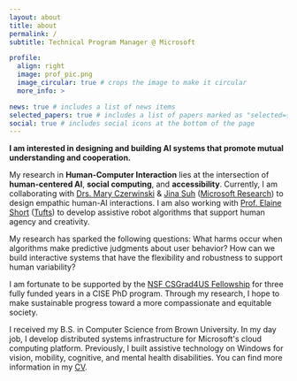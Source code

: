 ```yaml
---
layout: about
title: about
permalink: /
subtitle: Technical Program Manager @ Microsoft

profile:
  align: right
  image: prof_pic.png
  image_circular: true # crops the image to make it circular
  more_info: >

news: true # includes a list of news items
selected_papers: true # includes a list of papers marked as "selected={true}"
social: true # includes social icons at the bottom of the page
---
```


<strong>I am interested in designing and building AI systems that promote mutual understanding and cooperation.</strong> 

My research in <strong class="highlights">Human-Computer Interaction</strong> lies at the intersection of <strong class="highlights">human-centered AI</strong>, <strong class="highlights">social computing</strong>, and <strong class="highlights">accessibility</strong>. Currently, I am collaborating with <a href="https://www.microsoft.com/en-us/research/people/marycz/">Drs. Mary Czerwinski</a> & <a href="https://www.microsoft.com/en-us/research/people/jinsuh/">Jina Suh</a> (<a href="https://www.microsoft.com/en-us/research/group/human-understanding-and-empathy/">Microsoft Research</a>) to design empathic human-AI interactions. I am also working with <a href="https://engineering.tufts.edu/cs/people/faculty/elaine-short">Prof. Elaine Short</a> (<a href="https://aabl.cs.tufts.edu/">Tufts</a>) to develop assistive robot algorithms that support human agency and creativity. 

My research has sparked the following questions: What harms occur when algorithms make predictive judgments about user behavior? How can we build interactive systems that have the flexibility and robustness to support human variability? 

I am fortunate to be supported by the <a href="https://new.nsf.gov/cise/graduate-fellowships">NSF CSGrad4US Fellowship</a> for three fully funded years in a CISE PhD program. Through my research, I hope to make sustainable progress toward a more compassionate and equitable society. 

I received my B.S. in Computer Science from Brown University. In my day job, I develop distributed systems infrastructure for Microsoft's cloud computing platform. Previously, I built assistive technology on Windows for vision, mobility, cognitive, and mental health disabilities. You can find more information in my <a href="../assets/pdf/Lindy_Le_CV.pdf" target="_blank">CV</a>.